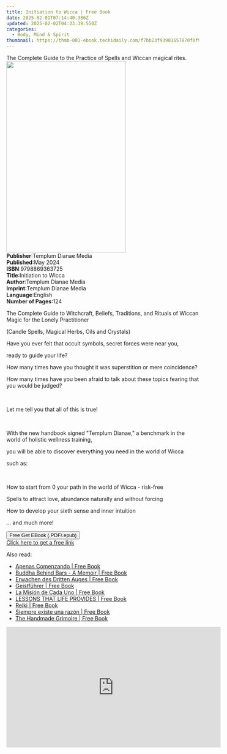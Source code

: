 ```yaml
---
title: Initiation to Wicca | Free Book
date: 2025-02-01T07:14:40.386Z
updated: 2025-02-02T04:23:39.550Z
categories:
  - Body, Mind & Spirit
thumbnail: https://thmb-001-ebook.techidaily.com/f7bb23f93901657870f0f9d1ef38982365aa18e60afc6b1ed3549c6d263d2083.jpg
---
```

<main id="book-container">
  <div class="flex flex-col">
    <div class="book-brief flex-1 py-6 px-4 sm:p-6 md:py-10 md:px-8">
      <!-- brief-->
      <div class="book-brief-main">
        The Complete Guide to the Practice of Spells and Wiccan magical rites.
      </div>
    </div>
    <div
      class="book-meta-info flex-1 grid gap-4 col-start-1 col-end-3 row-start-1 sm:mb-6 sm:grid-cols-4 lg:gap-6 lg:col-start-2 lg:row-end-6 lg:row-span-6 lg:mb-0"
    >
      <div
        class="book-meta-info-left place-content-center mt-4 p-4 text-sm leading-6 col-start-2 col-span-2 dark:text-slate-400"
      >
        <img
          class="w-full h-500 object-cover rounded-lg sm:h-255 sm:col-span-2 lg:col-span-full"
          src="https://img-001-ebook.techidaily.com/440395537f2fd11d6ab3a1f97c85aeee125e1f0ab5dc1c6d620c2d76fc1e6356.jpg"
          alt=""
          width="312"
          height="500"
        />
      </div>
      <div
        class="book-meta-info-right mt-2 col-start-1 row-start-2 col-span-3 self-center"
      >
        <!-- meta data  -->
        <div class="flex flex-col px-4 md:px-8">
          <div class="flex-1">
            <strong>Publisher</strong>:<span class="px-2"
              >Templum Dianae Media</span
            >
          </div>
          <div class="flex-1">
            <strong>Published</strong>:<span class="px-2">May 2024</span>
          </div>
          <div class="flex-1">
            <strong>ISBN</strong>:<span class="px-2">9798869363725</span>
          </div>
          <div class="flex-1">
            <strong>Title</strong>:<span class="px-2">Initiation to Wicca</span>
          </div>
          <div class="flex-1">
            <strong>Author</strong>:<span class="px-2"
              >Templum Dianae Media</span
            >
          </div>
          <div class="flex-1">
            <strong>Imprint</strong>:<span class="px-2"
              >Templum Dianae Media</span
            >
          </div>
          <div class="flex-1">
            <strong>Language</strong>:<span class="px-2">English</span>
          </div>
          <div class="flex-1">
            <strong>Number of Pages</strong>:<span class="px-2">124</span>
          </div>
        </div>
      </div>
    </div>
    <div class="book-description flex-1 py-6 px-4 sm:p-6 md:py-10 md:px-8">
      <div class="book-description-main">
        <div accordion-content="" id="description">
          <p>
            The Complete Guide to Witchcraft, Beliefs, Traditions, and Rituals
            of Wiccan Magic for the Lonely Practitioner
          </p>
          <p>(Candle Spells, Magical Herbs, Oils and Crystals)</p>
          <p>
            Have you ever felt that occult symbols, secret forces were near you,
          </p>
          <p>ready to guide your life?</p>
          <p>
            How many times have you thought it was superstition or mere
            coincidence?
          </p>
          <p>
            How many times have you been afraid to talk about these topics
            fearing that you would be judged?
          </p>
          <p><br /></p>
          <p>Let me tell you that all of this is true!</p>
          <p><br /></p>
          <p>
            With the new handbook signed "Templum Dianae," a benchmark in the
            world of holistic wellness training,
          </p>
          <p>
            you will be able to discover everything you need in the world of
            Wicca
          </p>
          <p>such as:</p>
          <p><br /></p>
          <p>How to start from 0 your path in the world of Wicca - risk-free</p>
          <p>Spells to attract love, abundance naturally and without forcing</p>
          <p>How to develop your sixth sense and inner intuition</p>
          <p>... and much more!</p>
        </div>
        <div class="accordion-fader"></div>
      </div>
    </div>
    <div class="book-excerpts flex-1 py-6 px-4 sm:p-6 md:py-10 md:px-8"></div>
    <div
      class="book-about-author flex-1 py-6 px-4 sm:p-6 md:py-10 md:px-8"
    ></div>
    <div class="book-free-get flex-1 py-6 px-4 sm:p-6 md:py-10 md:px-8">
      <button
        id="btn-free-get"
        class="bg-blue-500 hover:bg-blue-700 text-white font-bold py-2 px-4 rounded"
      >
        Free Get EBook (.PDF/.epub)
      </button>
      <div id="countdown-display" class="px-2 text-lg mt-2"></div>
      <a
        id="free-link"
        class="hidden bg-blue-500 hover:bg-blue-700 text-white font-bold py-2 px-4 rounded"
        href="https://www.ebooks.com/en-us/book/211352930/initiation-to-wicca/templum-dianae-media/"
        target="_blank"
        >Click here to get a free link</a
      >
    </div>
    <script>
      let countdownTime = 0;
      let countdownInterval = null;
      document
        .getElementById('btn-free-get')
        .addEventListener('click', startCountdown);
      function startCountdown() {
        countdownTime = new Date().getTime() + 60000 * 3;
        countdownInterval = setInterval(updateCountdown, 1000);
        document.getElementById('btn-free-get').disabled = true;
        document
          .getElementById('btn-free-get')
          .classList.add('bg-gray-500', 'cursor-not-allowed');
      }
      function updateCountdown() {
        let currentTime = new Date().getTime();
        let timeLeft = countdownTime - currentTime;
        let secondsLeft = Math.floor(timeLeft / 1000);
        document.getElementById('countdown-display').innerHTML =
          `Remaining time: ${secondsLeft} seconds.`;
        if (secondsLeft <= 0) {
          clearInterval(countdownInterval);
          document.getElementById('btn-free-get').classList.add('hidden');
          document.getElementById('free-link').classList.remove('hidden');
          document.getElementById('countdown-display').innerHTML = '';
        }
      }
    </script>
  </div>
</main>

<ins class="adsbygoogle"
      style="display:block"
      data-ad-client="ca-pub-7571918770474297"
      data-ad-slot="8358498916"
      data-ad-format="auto"
      data-full-width-responsive="true"></ins>
    

<span class="atpl-alsoreadstyle">Also read:</span>
<div><ul>
<li><a href="https://novels-ebooks.techidaily.com/210968396-9781088225943-apenas-comenzando/"><u>Apenas Comenzando | Free Book</u></a></li>
<li><a href="https://novels-ebooks.techidaily.com/210968722-9798988050513-buddha-behind-bars-a-memoir/"><u>Buddha Behind Bars - A Memoir | Free Book</u></a></li>
<li><a href="https://novels-ebooks.techidaily.com/210968712-9781761039348-erwachen-des-dritten-auges/"><u>Erwachen des Dritten Auges | Free Book</u></a></li>
<li><a href="https://novels-ebooks.techidaily.com/210968714-9781761039409-geistfuhrer/"><u>Geistführer | Free Book</u></a></li>
<li><a href="https://novels-ebooks.techidaily.com/210968397-9781088227466-la-mision-de-cada-uno/"><u>La Misión de Cada Uno | Free Book</u></a></li>
<li><a href="https://novels-ebooks.techidaily.com/210968727-9781088225646-lessons-that-life-provides/"><u>LESSONS THAT LIFE PROVIDES | Free Book</u></a></li>
<li><a href="https://novels-ebooks.techidaily.com/210968704-9781761039430-reiki/"><u>Reiki | Free Book</u></a></li>
<li><a href="https://novels-ebooks.techidaily.com/210968711-9781088227503-siempre-existe-una-razon/"><u>Siempre existe una razón | Free Book</u></a></li>
<li><a href="https://novels-ebooks.techidaily.com/210968480-9781446312735-the-handmade-grimoire/"><u>The Handmade Grimoire | Free Book</u></a></li>
</ul></div>

<!-- affiliate ads begin -->
<iframe width="560" height="315" src="https://www.youtube.com/embed/YfEPmG_O6F8?si=93ZTVtH_zjFRz5eh" title="YouTube video player" frameborder="0" allow="accelerometer; autoplay; clipboard-write; encrypted-media; gyroscope; picture-in-picture; web-share" referrerpolicy="strict-origin-when-cross-origin" allowfullscreen></iframe>
<!-- affiliate ads end -->

